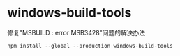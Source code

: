 windows-build-tools
================

修复"MSBUILD : error MSB3428"问题的解决办法

```
npm install --global --production windows-build-tools
```
